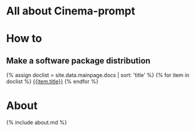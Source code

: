 # All about Cinema-prompt

# How to
## Make a software package distribution
{% assign doclist = site.data.mainpage.docs | sort: 'title'  %}
{% for item in doclist %}
[{{item.title}}]({{site.baseurl}}/conda.md)
{% endfor %}

# About
{% include about.md %}